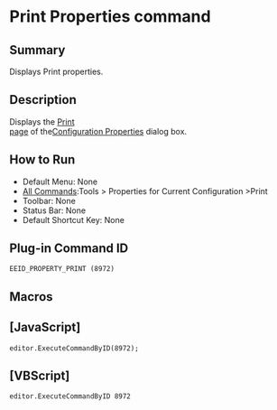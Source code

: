 # Print Properties command

## Summary

Displays Print properties.

## Description

Displays the [Print \
page](../../dlg/properties/print/index)
of the[Configuration Properties](../../dlg/properties/index)
dialog box.

## How to Run

- Default Menu: None
- [All Commands](all_commands):Tools >
Properties for Current Configuration \>Print
- Toolbar: None
- Status Bar: None
- Default Shortcut Key: None

## Plug-in Command ID

```
EEID_PROPERTY_PRINT (8972)```

## Macros

## \[JavaScript\]

```
editor.ExecuteCommandByID(8972);
```

## \[VBScript\]

```
editor.ExecuteCommandByID 8972
```
